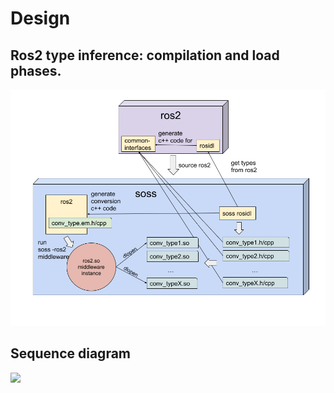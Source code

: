 # Design

## Ros2 type inference: compilation and load phases.
![](type-inference.png)

## Sequence diagram
![](http://www.plantuml.com/plantuml/png/jLR1RjmW4Btp5QDSaXwYI3skwYgdgiTAwHrXFBj6ouBBuAJRhwznoMXnsMoTD7iooppUupt6vfwY2d4yM26KZZw0Zpq6INqUaYUIsWSKmrHdj1cKY_1mf8Y7hyfrjfpuCgEEGdjhKKVZ7K4y3YYjQKcWYoOU8MYhXq68fW7ZJ3JAcbygrKBJ22Q4syy5pmQqTrkp6mCcRUPHHIo5d0mIElDiGCf48-NDXxCbpdSuJVEwMU9Y37VNttj34708IEWYGUmH73w13ZZLTTDuUkYkxqgcJxUtJ4LHnP54XqkofJPsOiAW2hg_kGgUFbwToEIIl-buYfcAUklz05iVG5aB0N-C9c0tHoLW-hsWPMjS9mz8f7Pph9Dj2L7Xu8MgkjY9L5RHM1UI3zWc6owJugM2N3F_cPyJbC_X1ceedYvmIV82o88hmCg6MN45orBHTNpoPrYnJktG52V_fQvHtIE6QEXorzGT7iRM6kenvFueTDVjFQXz3LTunK-dRLYdBBg4SV_ML6To_FRC8Af1dWsn3iopxvKWZItfODhN9iZujH4oS7s6Z7t741-OOcMAZFp_CJODH0_fFPq-Pd_q5zPod4Cqtacjh6sLtbyqk5X2UvUQMaOlV-PtsMafVyGtCE-bP6nFkBYoZ8J_hcsO8NbtHIer04_Ezco3Fx11psijzfTV0AyonITNqleJkdf0UV6t7aiMlzA1fzvOX30wPzpkmfs71kEaTpf5lExMu_UL7Qw_bRob6SGzkYxTBNy3)


